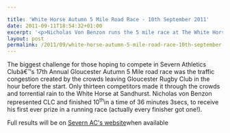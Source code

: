 ```yaml
---

title: 'White Horse Autumn 5 Mile Road Race - 10th September 2011'
date: 2011-09-11T18:54:32+01:00
excerpt: '<p>Nicholas Von Benzon runs the 5 mile race at The White Horse.</p>'
layout: post
permalink: /2011/09/white-horse-autumn-5-mile-road-race-10th-september-2011/
---
```

The biggest challenge for those hoping to compete in Severn Athletics Clubâ€™s 17th Annual Gloucester Autumn 5 Mile road race was the traffic congestion created by the crowds leaving Gloucester Rugby Club in the hour before the start. Only thirteen competitors made it through the crowds and torrential rain to the White Horse at Sandhurst. Nicholas von Benzon represented CLC and finished 10<sup>th</sup>in a time of 36 minutes 3secs, to receive his first ever prize in a running race (actually every finisher got one!).



Full results will be on <a href="http://www.severnac.co.uk/results.php" target="_blank" rel="nofollow">Severn AC's website</a>when available
